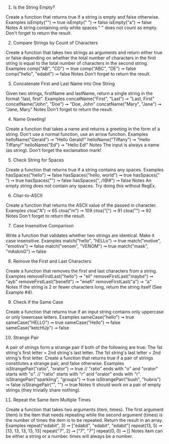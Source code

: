 1. Is the String Empty?

Create a function that returns true if a string is empty and false otherwise.
Examples
isEmpty("") ➞ true
isEmpty(" ") ➞ false
isEmpty("a") ➞ false
Notes
A string containing only white spaces " " does not count as empty.
Don't forget to return the result.

2. Compare Strings by Count of Characters

Create a function that takes two strings as arguments and return either true or false depending on whether the total number of characters in the first string is equal to the total number of characters in the second string.
Examples
comp("AB", "CD") ➞ true
comp("ABC", "DE") ➞ false
comp("hello", "edabit") ➞ false
Notes
Don't forget to return the result.

3. Concatenate First and Last Name into One String

Given two strings, firstName and lastName, return a single string in the format "last, first".
Examples
concatName("First", "Last") ➞ "Last, First"
concatName("John", "Doe") ➞ "Doe, John"
concatName("Mary", "Jane") ➞ "Jane, Mary"
Notes
Don't forget to return the result.

4. Name Greeting!

Create a function that takes a name and returns a greeting in the form of a string. Don't use a normal function, use an arrow function.
Examples
helloName("Gerald") ➞ "Hello Gerald!"
helloName("Tiffany") ➞ "Hello Tiffany!"
helloName("Ed") ➞ "Hello Ed!"
Notes
The input is always a name (as string).
Don't forget the exclamation mark!

5. Check String for Spaces

Create a function that returns true if a string contains any spaces.
Examples
hasSpaces("hello") ➞ false
hasSpaces("hello, world") ➞ true
hasSpaces(" ") ➞ true
hasSpaces("") ➞ false
hasSpaces(",./!@#") ➞ false
Notes
An empty string does not contain any spaces.
Try doing this without RegEx.

6. Char-to-ASCII

Create a function that returns the ASCII value of the passed in character.
Examples
ctoa("A") ➞ 65
ctoa("m") ➞ 109
ctoa("[") ➞ 91
ctoa("\") ➞ 92
Notes
Don't forget to return the result.

7. Case Insensitive Comparison

Write a function that validates whether two strings are identical. Make it case insensitive.
Examples
match("hello", "hELLo") ➞ true
match("motive", "emotive") ➞ false
match("venom", "VENOM") ➞ true
match("mask", "mAskinG") ➞ false

8. Remove the First and Last Characters

Create a function that removes the first and last characters from a string.
Examples
removeFirstLast("hello") ➞ "ell"
removeFirstLast("maybe") ➞ "ayb"
removeFirstLast("benefit") ➞ "enefi"
removeFirstLast("a") ➞ "a"
Notes
If the string is 2 or fewer characters long, return the string itself (See Example #4).

9. Check if the Same Case

Create a function that returns true if an input string contains only uppercase or only lowercase letters.
Examples
sameCase("hello") ➞ true
sameCase("HELLO") ➞ true
sameCase("Hello") ➞ false
sameCase("ketcHUp") ➞ false

10. Strange Pair

A pair of strings form a strange pair if both of the following are true:
The 1st string's first letter = 2nd string's last letter.
The 1st string's last letter = 2nd string's first letter.
Create a function that returns true if a pair of strings constitutes a strange pair, and false otherwise.
Examples
isStrangePair("ratio", "orator") ➞ true
// "ratio" ends with "o" and "orator" starts with "o".
// "ratio" starts with "r" and "orator" ends with "r".
isStrangePair("sparkling", "groups") ➞ true
isStrangePair("bush", "hubris") ➞ false
isStrangePair("", "") ➞ true
Notes
It should work on a pair of empty strings (they trivially share nothing).


11. Repeat the Same Item Multiple Times

Create a function that takes two arguments (item, times). The first argument (item) is the item that needs repeating while the second argument (times) is the number of times the item is to be repeated. Return the result in an array.
Examples
repeat("edabit", 3) ➞ ["edabit", "edabit", "edabit"]
repeat(13, 5) ➞ [13, 13, 13, 13, 13]
repeat("7", 2) ➞ ["7", "7"]
repeat(0, 0) ➞ []
Notes
item can be either a string or a number.
times will always be a number.
